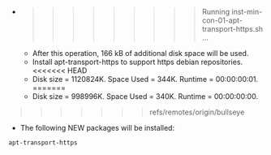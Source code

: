 * >>>>>>>>> Running inst-min-con-01-apt-transport-https.sh ...
  * After this operation, 166 kB of additional disk space will be used.
  * Install apt-transport-https to support https debian repositories.
<<<<<<< HEAD
  * Disk size = 1120824K. Space Used = 344K. Runtime = 00:00:00:01.
=======
  * Disk size = 998996K. Space Used = 340K. Runtime = 00:00:00:00.
>>>>>>> refs/remotes/origin/bullseye
  * The following NEW packages will be installed:
  ```bash
apt-transport-https
  ```
